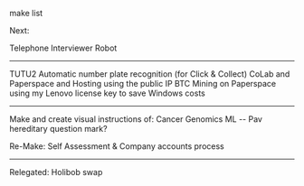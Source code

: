 make list

Next:

Telephone Interviewer Robot


***


TUTU2
Automatic number plate recognition (for Click & Collect)
CoLab and Paperspace and Hosting using the public IP
BTC Mining on Paperspace using my Lenovo license key to save Windows costs




***
Make and create visual instructions of:
		Cancer Genomics ML -- Pav hereditary question mark?



Re-Make:
	Self Assessment & Company accounts process

***

Relegated: 
	Holibob swap 


